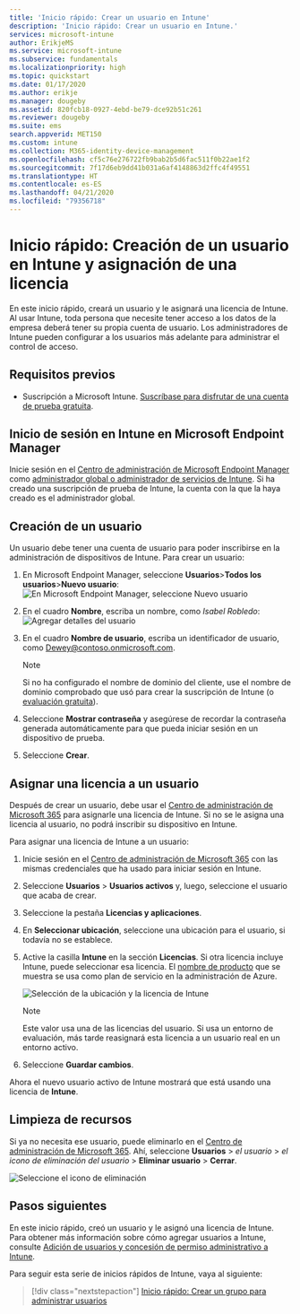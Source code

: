 ```yaml
---
title: 'Inicio rápido: Crear un usuario en Intune'
description: 'Inicio rápido: Crear un usuario en Intune.'
services: microsoft-intune
author: ErikjeMS
ms.service: microsoft-intune
ms.subservice: fundamentals
ms.localizationpriority: high
ms.topic: quickstart
ms.date: 01/17/2020
ms.author: erikje
ms.manager: dougeby
ms.assetid: 820fcb18-0927-4ebd-be79-dce92b51c261
ms.reviewer: dougeby
ms.suite: ems
search.appverid: MET150
ms.custom: intune
ms.collection: M365-identity-device-management
ms.openlocfilehash: cf5c76e276722fb9bab2b5d6fac511f0b22ae1f2
ms.sourcegitcommit: 7f17d6eb9dd41b031a6af4148863d2ffc4f49551
ms.translationtype: HT
ms.contentlocale: es-ES
ms.lasthandoff: 04/21/2020
ms.locfileid: "79356718"
---
```

# <a name="quickstart-create-a-user-in-intune-and-assign-the-user-a-license"></a>Inicio rápido: Creación de un usuario en Intune y asignación de una licencia

En este inicio rápido, creará un usuario y le asignará una licencia de Intune. Al usar Intune, toda persona que necesite tener acceso a los datos de la empresa deberá tener su propia cuenta de usuario. Los administradores de Intune pueden configurar a los usuarios más adelante para administrar el control de acceso.

## <a name="prerequisites"></a>Requisitos previos

- Suscripción a Microsoft Intune. [Suscríbase para disfrutar de una cuenta de prueba gratuita](../fundamentals/free-trial-sign-up.md).

## <a name="sign-in-to-intune-in-microsoft-endpoint-manager"></a>Inicio de sesión en Intune en Microsoft Endpoint Manager

Inicie sesión en el [Centro de administración de Microsoft Endpoint Manager](https://go.microsoft.com/fwlink/?linkid=2109431) como [administrador global o administrador de servicios de Intune](users-add.md#types-of-administrators). Si ha creado una suscripción de prueba de Intune, la cuenta con la que la haya creado es el administrador global.

## <a name="create-a-user"></a>Creación de un usuario

Un usuario debe tener una cuenta de usuario para poder inscribirse en la administración de dispositivos de Intune. Para crear un usuario:

1. En Microsoft Endpoint Manager, seleccione **Usuarios**>**Todos los usuarios**>**Nuevo usuario**:  ![En Microsoft Endpoint Manager, seleccione Nuevo usuario](./media/quickstart-create-user/create-user.png)
2. En el cuadro **Nombre**, escriba un nombre, como *Isabel Robledo*:  ![Agregar detalles del usuario](./media/quickstart-create-user/create-user-02.png)
3. En el cuadro **Nombre de usuario**, escriba un identificador de usuario, como Dewey@contoso.onmicrosoft.com.

    > [!NOTE]
    > Si no ha configurado el nombre de dominio del cliente, use el nombre de dominio comprobado que usó para crear la suscripción de Intune (o [evaluación gratuita](free-trial-sign-up.md#sign-up-for-a-microsoft-intune-free-trial)). 

4. Seleccione **Mostrar contraseña** y asegúrese de recordar la contraseña generada automáticamente para que pueda iniciar sesión en un dispositivo de prueba.
5. Seleccione **Crear**.

## <a name="assign-a-license-to-the-user"></a>Asignar una licencia a un usuario

Después de crear un usuario, debe usar el [Centro de administración de Microsoft 365](https://go.microsoft.com/fwlink/p/?LinkId=698854) para asignarle una licencia de Intune. Si no se le asigna una licencia al usuario, no podrá inscribir su dispositivo en Intune.

Para asignar una licencia de Intune a un usuario:

1. Inicie sesión en el [Centro de administración de Microsoft 365](https://go.microsoft.com/fwlink/p/?LinkId=698854) con las mismas credenciales que ha usado para iniciar sesión en Intune.
2. Seleccione **Usuarios** > **Usuarios activos** y, luego, seleccione el usuario que acaba de crear.
3. Seleccione la pestaña **Licencias y aplicaciones**.
4. En **Seleccionar ubicación**, seleccione una ubicación para el usuario, si todavía no se establece.
2. Active la casilla **Intune** en la sección **Licencias**. Si otra licencia incluye Intune, puede seleccionar esa licencia. El [nombre de producto](https://docs.microsoft.com/azure/active-directory/users-groups-roles/licensing-service-plan-reference) que se muestra se usa como plan de servicio en la administración de Azure.

    ![Selección de la ubicación y la licencia de Intune](./media/quickstart-create-user/create-user-03.png)

   > [!NOTE]
   > Este valor usa una de las licencias del usuario. Si usa un entorno de evaluación, más tarde reasignará esta licencia a un usuario real en un entorno activo.

6. Seleccione **Guardar cambios**.

Ahora el nuevo usuario activo de Intune mostrará que está usando una licencia de **Intune**.

## <a name="clean-up-resources"></a>Limpieza de recursos

Si ya no necesita ese usuario, puede eliminarlo en el [Centro de administración de Microsoft 365](https://go.microsoft.com/fwlink/p/?LinkId=698854). Ahí, seleccione **Usuarios** > *el usuario* > *el icono de eliminación del usuario* > **Eliminar usuario** > **Cerrar**.

   ![Seleccione el icono de eliminación](./media/quickstart-create-user/create-user-04.png)

## <a name="next-steps"></a>Pasos siguientes

En este inicio rápido, creó un usuario y le asignó una licencia de Intune. Para obtener más información sobre cómo agregar usuarios a Intune, consulte [Adición de usuarios y concesión de permiso administrativo a Intune](users-add.md).

Para seguir esta serie de inicios rápidos de Intune, vaya al siguiente:

> [!div class="nextstepaction"]
> [Inicio rápido: Crear un grupo para administrar usuarios](quickstart-create-group.md)
